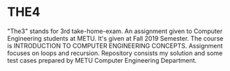 # THE4
"The3" stands for 3rd take-home-exam.
An assignment given to Computer Engineering students at METU.
It's given at Fall 2019 Semester.
The course is INTRODUCTION TO COMPUTER ENGINEERING CONCEPTS.
Assignment focuses on loops and recursion.
Repository consists my solution and some test cases prepared by METU Computer Engineering Department.
